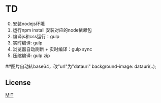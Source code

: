 # TD

0. 安装nodejs环境
1. 运行npm install 安装对应的node依赖包
2. 编译js和css运行：gulp
3. 实时编译: gulp
5. 浏览器自动刷新 + 实时编译：gulp sync
4. 压缩编译: gulp zip

##图片自动转base64，改"url"为"datauri"
    background-image: datauri(..);

## License

[MIT](https://opensource.org/licenses/MIT)
